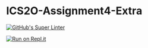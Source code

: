 # ICS2O-Assignment4-Extra

[![GitHub's Super Linter](https://github.com/venika-sem/ICS2O-Assignment4-Extra/workflows/GitHub's%20Super%20Linter/badge.svg)](https://github.com/venika-sem/ICS2O-Assignment4-Extra/actions)

[![Run on Repl.it](https://repl.it/badge/github/venika-sem/ICS2O-Assignment4-Extra)](https://repl.it/github/venika-sem/ICS2O-Assignment4-Extra)
